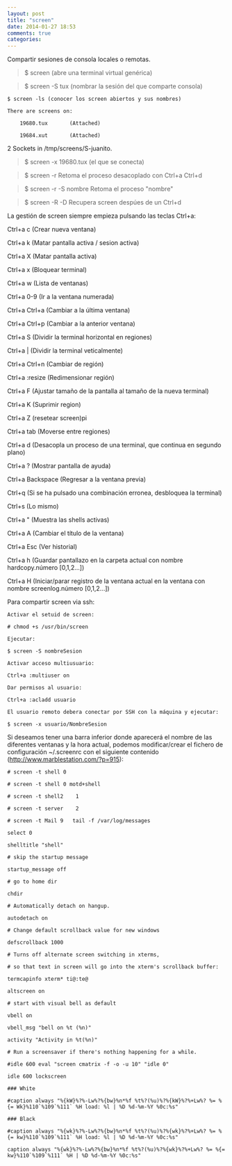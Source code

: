 ```yaml
---
layout: post
title: "screen"
date: 2014-01-27 18:53
comments: true
categories: 
---
```

Compartir sesiones de consola locales o remotas.

>$ screen   (abre una terminal virtual genérica)

>$ screen -S tux  (nombrar la sesión del que comparte consola)

	$ screen -ls (conocer los screen abiertos y sus nombres)

	There are screens on: 

        19680.tux       (Attached) 

        19684.xut       (Attached) 

2 Sockets in /tmp/screens/S-juanito. 

>$ screen -x 19680.tux  (el que se conecta)

>$ screen -r 	Retoma el proceso desacoplado con Ctrl+a Ctrl+d 

>$ screen -r -S nombre	Retoma el proceso "nombre" 

>$ screen -R -D	Recupera screen despúes de un Ctrl+d

La gestión de screen siempre empieza pulsando las teclas Ctrl+a:

Ctrl+a c (Crear nueva ventana)

Ctrl+a k (Matar pantalla activa / sesion activa)

Ctrl+a X (Matar pantalla activa)

Ctrl+a x (Bloquear terminal) 

Ctrl+a w (Lista de ventanas)

Ctrl+a 0-9 (Ir a la ventana numerada)

Ctrl+a Ctrl+a (Cambiar a la última ventana)

Ctrl+a Ctrl+p (Cambiar a la anterior ventana)

Ctrl+a S (Dividir la terminal horizontal en regiones)

Ctrl+a | (Dividir la terminal veticalmente)

Ctrl+a Ctrl+n (Cambiar de región)

Ctrl+a :resize (Redimensionar región)

Ctrl+a F (Ajustar tamaño de la pantalla al tamaño de la nueva terminal)

Ctrl+a K (Suprimir region)

Ctrl+a Z (resetear screen)pi

Ctrl+a tab (Moverse entre regiones)

Ctrl+a d (Desacopla un proceso de una terminal, que continua en segundo plano) 

Ctrl+a ? (Mostrar pantalla de ayuda)

Ctrl+a Backspace (Regresar a la ventana previa)

Ctrl+q (Si se ha pulsado una combinación erronea, desbloquea la terminal) 

Ctrl+s (Lo mismo)

Ctrl+a " (Muestra las shells activas)

Ctrl+a A (Cambiar el título de la ventana)

Ctrl+a Esc (Ver historial)

Ctrl+a h (Guardar pantallazo en la carpeta actual con nombre hardcopy.número [0,1,2...]) 

Ctrl+a H (Iniciar/parar registro de la ventana actual en la ventana con nombre screenlog.número [0,1,2...])

Para compartir screen via ssh: 

	Activar el setuid de screen:

	# chmod +s /usr/bin/screen 

	Ejecutar:

	$ screen -S nombreSesion 

	Activar acceso multiusuario:

	Ctrl+a :multiuser on 

	Dar permisos al usuario:

	Ctrl+a :acladd usuario 

	El usuario remoto debera conectar por SSH con la máquina y ejecutar: 

	$ screen -x usuario/NombreSesion 

Si deseamos tener una barra inferior donde aparecerá el nombre de las diferentes ventanas y la hora actual, podemos modificar/crear el fichero de configuración ~/.screenrc con el siguiente contenido (http://www.marblestation.com/?p=915): 

	# screen -t shell 0 

	# screen -t shell 0 motd+shell 

	# screen -t shell2    1

	# screen -t server    2 

	# screen -t Mail 9   tail -f /var/log/messages 

	select 0 

	shelltitle "shell" 

	# skip the startup message 

	startup_message off 

	# go to home dir 

	chdir 

	# Automatically detach on hangup. 

	autodetach on 

	# Change default scrollback value for new windows 

	defscrollback 1000 

	# Turns off alternate screen switching in xterms, 

	# so that text in screen will go into the xterm's scrollback buffer: 

	termcapinfo xterm* ti@:te@ 

	altscreen on 

	# start with visual bell as default 

	vbell on 

	vbell_msg "bell on %t (%n)" 

	activity "Activity in %t(%n)" 

	# Run a screensaver if there's nothing happening for a while. 

	#idle 600 eval "screen cmatrix -f -o -u 10" "idle 0" 

	idle 600 lockscreen 

	### White 

	#caption always "%{kW}%?%-Lw%?%{bw}%n*%f %t%?(%u)%?%{kW}%?%+Lw%? %= %{= Wk}%110`%109`%111` %H load: %l | %D %d-%m-%Y %0c:%s" 

	### Black 

	#caption always "%{wk}%?%-Lw%?%{bw}%n*%f %t%?(%u)%?%{wk}%?%+Lw%? %= %{= kw}%110`%109`%111` %H load: %l | %D %d-%m-%Y %0c:%s" 

	caption always "%{wk}%?%-Lw%?%{bw}%n*%f %t%?(%u)%?%{wk}%?%+Lw%? %= %{= kw}%110`%109`%111` %H | %D %d-%m-%Y %0c:%s" 

